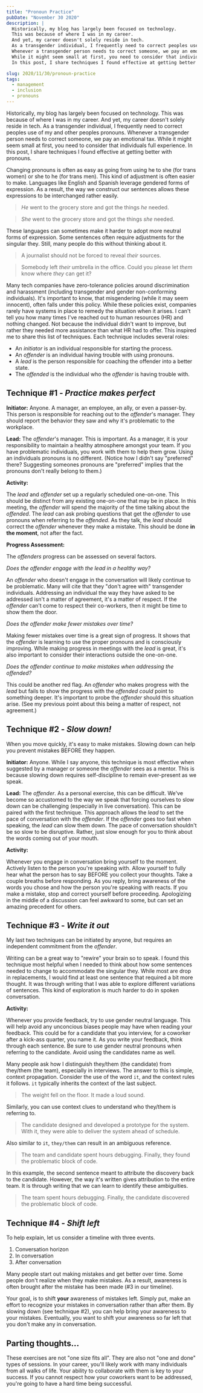 ```yaml
---
title: "Pronoun Practice"
pubDate: "November 30 2020"
description: |
  Historically, my blog has largely been focused on technology.
  This was because of where I was in my career.
  And yet, my career doesn't solely reside in tech.
  As a transgender individual, I frequently need to correct peoples use of my and other peoples pronouns.
  Whenever a transgender person needs to correct someone, we pay an emotional tax.
  While it might seem small at first, you need to consider that individuals full experience.
  In this post, I share techniques I found effective at getting better with pronouns.

slug: 2020/11/30/pronoun-practice
tags:
  - management
  - inclusion
  - pronouns
---
```


Historically, my blog has largely been focused on technology.
This was because of where I was in my career.
And yet, my career doesn't solely reside in tech.
As a transgender individual, I frequently need to correct peoples use of my and other peoples pronouns.
Whenever a transgender person needs to correct someone, we pay an emotional tax.
While it might seem small at first, you need to consider that individuals full experience.
In this post, I share techniques I found effective at getting better with pronouns.

<!--more-->

Changing pronouns is often as easy as going from using he to she (for trans women) or she to he (for trans men).
This kind of adjustment is often easier to make.
Languages like English and Spanish leverage gendered forms of expression.
As a result, the way we construct our sentences allows these expressions to be interchanged rather easily.

> _He_ went to the grocery store and got the things _he_ needed.

> _She_ went to the grocery store and got the things _she_ needed.

These languages can sometimes make it harder to adopt more neutral forms of expression.
Some sentences often require adjustments for the singular they.
Still, many people do this without thinking about it.

> A journalist should not be forced to reveal _their_ sources.

> Somebody left _their_ umbrella in the office. Could you please let _them_ know where _they_ can get it?

Many tech companies have zero-tolerance policies around discrimination and harassment (including transgender and gender non-conforming individuals).
It's important to know, that misgendering (while it may seem innocent), often falls under this policy.
While these policies exist, companies rarely have systems in place to remedy the situation when it arises.
I can't tell you how many times I've reached out to human resources (HR) and nothing changed.
Not because the individual didn't want to improve, but rather they needed more assistance than what HR had to offer.
This inspired me to share this list of techniques.
Each technique includes several roles:

* An _initiator_ is an individual responsible for starting the process.
* An _offender_ is an individual having trouble with using pronouns.
* A _lead_ is the person responsible for coaching the offender into a better state.
* The _offended_ is the individual who the _offender_ is having trouble with.

## Technique #1 - _Practice makes perfect_

**Initiator:** Anyone.
A manager, an employee, an ally, or even a passer-by.
This person is responsible for reaching out to the _offender_'s manager.
They should report the behavior they saw and why it's problematic to the workplace.

**Lead:** The _offender_'s manager.
This is important.
As a manager, it is your responsibility to maintain a healthy atmosphere amongst your team.
If you have problematic individuals, you work with them to help them grow.
Using an individuals pronouns is no different.
(Notice how I didn't say "preferred" there?
Suggesting someones pronouns are "preferred" implies that the pronouns don't really belong to them.)

**Activity:**

The _lead_ and _offender_ set up a regularly scheduled one-on-one.
This should be distinct from any existing one-on-one that may be in place.
In this meeting, the _offender_ will spend the majority of the time talking about the _offended_.
The _lead_ can ask probing questions that get the _offender_ to use pronouns when referring to the _offended_. 
As they talk, the _lead_ should correct the _offender_ whenever they make a mistake.
This should be done **in the moment**, not after the fact.

**Progress Assessment:**

The _offenders_ progress can be assessed on several factors.

_Does the offender engage with the lead in a healthy way?_

An _offender_ who doesn't engage in the conversation will likely continue to be problematic.
Many will cite that they "don't agree with" transgender individuals.
Addressing an individual the way they have asked to be addressed isn't a matter of agreement, it's a matter of respect.
If the _offender_ can't come to respect their co-workers, then it might be time to show them the door. 

_Does the offender make fewer mistakes over time?_

Making fewer mistakes over time is a great sign of progress.
It shows that the _offender_ is learning to use the proper pronouns and is consciously improving.
While making progress in meetings with the _lead_ is great, it's also important to consider their interactions outside the one-on-one. 

_Does the offender continue to make mistakes when addressing the offended?_

This could be another red flag.
An _offender_ who makes progress with the _lead_ but fails to show the progress with the _offended_ _could_ point to something deeper.
It's important to probe the _offender_ should this situation arise.
(See my previous point about this being a matter of respect, not agreement.)

## Technique #2 - _Slow down!_

When you move quickly, it's easy to make mistakes.
Slowing down can help you prevent mistakes BEFORE they happen.

**Initiator:** Anyone.
While I say anyone, this technique is most effective when suggested by a manager or someone the _offender_ sees as a mentor.
This is because slowing down requires self-discipline to remain ever-present as we speak.

**Lead:** The _offender_.
As a personal exercise, this can be difficult.
We've become so accustomed to the way we speak that forcing ourselves to slow down can be challenging (especially in live conversation).
This can be paired with the first technique.
This approach allows the _lead_ to set the pace of conversation with the _offender_.
If the _offender_ goes too fast when speaking, the _lead_ can slow them down.
The pace of conversation shouldn't be so slow to be disruptive.
Rather, just slow enough for you to think about the words coming out of your mouth.

**Activity:**

Whenever you engage in conversation bring yourself to the moment.
Actively listen to the person you're speaking with.
Allow yourself to fully hear what the person has to say BEFORE you collect your thoughts.
Take a couple breaths before responding.
As you reply, bring awareness of the words you chose and how the person you're speaking with reacts.
If you make a mistake, stop and correct yourself before proceeding.
Apologizing in the middle of a discussion can feel awkward to some, but can set an amazing precedent for others. 

## Technique #3 - _Write it out_

My last two techniques can be initiated by anyone, but requires an independent commitment from the _offender_.

Writing can be a great way to "rewire" your brain so to speak.
I found this technique most helpful when I needed to think about how some sentences needed to change to accommodate the singular they.
While most are drop in replacements, I would find at least one sentence that required a bit more thought.
It was through writing that I was able to explore different variations of sentences.
This kind of exploration is much harder to do in spoken conversation.

**Activity:**

Whenever you provide feedback, try to use gender neutral language.
This will help avoid any unconcious biases people may have when reading your feedback.
This could be for a candidate that you interview, for a coworker after a kick-ass quarter, you name it.
As you write your feedback, think through each sentence.
Be sure to use gender neutral pronouns when referring to the candidate.
Avoid using the candidates name as well.

Many people ask how I distinguish they/them (the candidate) from they/them (the team), especially in interviews.
The answer to this is simple, context propagation.
Consider the use of the word `it`, and the context rules it follows.
`it` typically inherits the context of the last subject.

> The weight fell on the floor. It made a loud sound.

Similarly, you can use context clues to understand who they/them is referring to.

> The candidate designed and developed a prototype for the system.
> With it, they were able to deliver the system ahead of schedule.

Also similar to `it`, `they/them` can result in an ambiguous reference.

> The team and candidate spent hours debugging.
> Finally, they found the problematic block of code.  

In this example, the second sentence meant to attribute the discovery back to the candidate.
However, the way it's written gives attribution to the entire team.
It is through writing that we can learn to identify these ambiguities.

> The team spent hours debugging.
> Finally, the candidate discovered the problematic block of code.

## Technique #4 - _Shift left_

To help explain, let us consider a timeline with three events.

1. Conversation horizon
2. In conversation
3. After conversation

Many people start out making mistakes and get better over time.
Some people don't realize when they make mistakes.
As a result, awareness is often brought after the mistake has been made (#3 in our timeline).

Your goal, is to shift **your** awareness of mistakes left.
Simply put, make an effort to recognize your mistakes in conversation rather than after them.
By slowing down (see technique #2), you can help bring your awareness to your mistakes.
Eventually, you want to shift your awareness so far left that you don't make any in conversation.

## Parting thoughts...

These exercises are not "one size fits all".
They are also not "one and done" types of sessions.
In your career, you'll likely work with many individuals from all walks of life.
Your ability to collaborate with them is key to your success.
If you cannot respect how your coworkers want to be addressed, you're going to have a hard time being successful.
